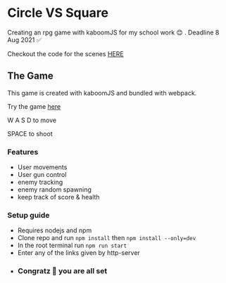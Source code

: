 # Circle VS Square
Creating an rpg game with kaboomJS for my school work  😊 . Deadline 8 Aug 2021 ✅

Checkout the code for the scenes [HERE](https://github.com/Azzahabie/circlevssquare/tree/main/src/components)
## The Game
This game is created with kaboomJS and bundled with webpack.

Try the game [here](https://www.azzahabie.dev/circlevssquare/)

W A S D to move

SPACE to shoot

### Features
- User movements
- User gun control
- enemy tracking
- enemy random spawning
- keep track of score & health

### Setup guide
- Requires nodejs and npm
- Clone repo and run `npm install` then `npm install --only=dev`
- In the root terminal run `npm run start`
- Enter any of the links given by http-server
- ### Congratz 🎉 you are all set
